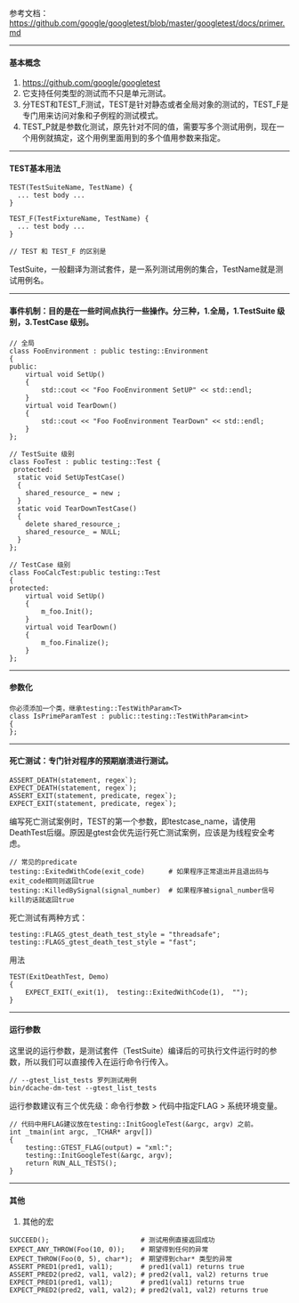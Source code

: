 参考文档： https://github.com/google/googletest/blob/master/googletest/docs/primer.md

----
#### 基本概念
01. https://github.com/google/googletest
1. 它支持任何类型的测试而不只是单元测试。
1. 分TEST和TEST_F测试，TEST是针对静态或者全局对象的测试的，TEST_F是专门用来访问对象和子例程的测试模式。
1. TEST_P就是参数化测试，原先针对不同的值，需要写多个测试用例，现在一个用例就搞定，这个用例里面用到的多个值用参数来指定。

----
#### TEST基本用法
```
TEST(TestSuiteName, TestName) {
  ... test body ...
}

TEST_F(TestFixtureName, TestName) {
  ... test body ...
}

// TEST 和 TEST_F 的区别是
```
TestSuite，一般翻译为测试套件，是一系列测试用例的集合，TestName就是测试用例名。

----
#### 事件机制：目的是在一些时间点执行一些操作。分三种，1.全局，1.TestSuite 级别，3.TestCase 级别。
```
// 全局
class FooEnvironment : public testing::Environment
{
public:
    virtual void SetUp()
    {
        std::cout << "Foo FooEnvironment SetUP" << std::endl;
    }
    virtual void TearDown()
    {
        std::cout << "Foo FooEnvironment TearDown" << std::endl;
    }
};

// TestSuite 级别
class FooTest : public testing::Test {
 protected:
  static void SetUpTestCase()
  {
    shared_resource_ = new ;
  }
  static void TearDownTestCase()
  {
    delete shared_resource_;
    shared_resource_ = NULL;
  }
};

// TestCase 级别
class FooCalcTest:public testing::Test
{
protected:
    virtual void SetUp()
    {
        m_foo.Init();
    }
    virtual void TearDown()
    {
        m_foo.Finalize();
    }
};
```

----
#### 参数化
```
你必须添加一个类，继承testing::TestWithParam<T>
class IsPrimeParamTest : public::testing::TestWithParam<int>
{
};
```

----
#### 死亡测试：专门针对程序的预期崩溃进行测试。
```
ASSERT_DEATH(statement, regex`);
EXPECT_DEATH(statement, regex`);
ASSERT_EXIT(statement, predicate, regex`);
EXPECT_EXIT(statement, predicate, regex`);	
```
编写死亡测试案例时，TEST的第一个参数，即testcase_name，请使用DeathTest后缀。原因是gtest会优先运行死亡测试案例，应该是为线程安全考虑。
```
// 常见的predicate
testing::ExitedWithCode(exit_code)      # 如果程序正常退出并且退出码与exit_code相同则返回true
testing::KilledBySignal(signal_number)  # 如果程序被signal_number信号kill的话就返回true
```
死亡测试有两种方式：
```
testing::FLAGS_gtest_death_test_style = "threadsafe";
testing::FLAGS_gtest_death_test_style = "fast";
```
用法
```
TEST(ExitDeathTest, Demo)
{
    EXPECT_EXIT(_exit(1),  testing::ExitedWithCode(1),  "");
}
```


----
#### 运行参数
这里说的运行参数，是测试套件（TestSuite）编译后的可执行文件运行时的参数，所以我们可以直接传入在运行命令行传入。
```
// --gtest_list_tests 罗列测试用例
bin/dcache-dm-test --gtest_list_tests
```
运行参数建议有三个优先级：命令行参数 > 代码中指定FLAG > 系统环境变量。 

```
// 代码中用FLAG建议放在testing::InitGoogleTest(&argc, argv) 之前。
int _tmain(int argc, _TCHAR* argv[])
{
    testing::GTEST_FLAG(output) = "xml:";
    testing::InitGoogleTest(&argc, argv);
    return RUN_ALL_TESTS();
}
```

----
#### 其他
1. 其他的宏
```
SUCCEED();                       # 测试用例直接返回成功
EXPECT_ANY_THROW(Foo(10, 0));    # 期望得到任何的异常
EXPECT_THROW(Foo(0, 5), char*);  # 期望得到char* 类型的异常
ASSERT_PRED1(pred1, val1);       # pred1(val1) returns true
ASSERT_PRED2(pred2, val1, val2); # pred2(val1, val2) returns true
EXPECT_PRED1(pred1, val1);	     # pred1(val1) returns true
EXPECT_PRED2(pred2, val1, val2); # pred2(val1, val2) returns true
```
